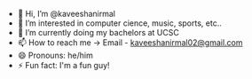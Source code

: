 - 👋 Hi, I’m @kaveeshanirmal
- 👀 I’m interested in computer cience, music, sports, etc..
- 🌱 I’m currently doing my bachelors at UCSC
- 📫 How to reach me -> Email - kaveeshanirmal02@gmail.com
- 😄 Pronouns: he/him
- ⚡ Fun fact: I'm a fun guy!

<!---
kaveeshanirmal/kaveeshanirmal is a ✨ special ✨ repository because its `README.md` (this file) appears on your GitHub profile.
You can click the Preview link to take a look at your changes.
--->
